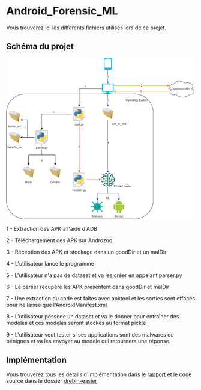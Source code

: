 # Android_Forensic_ML

Vous trouverez ici les différents fichiers utilisés lors de ce projet.

## Schéma du projet

![Schéma du projet](https://github.com/panticne/Android_Forensic_ML/blob/main/images/sch%C3%A9ma.png)

1 - Extraction des APK à l'aide d'ADB

2 - Téléchargement des APK sur Androzoo

3 - Récéption des APK et stockage dans un goodDir et un malDir

4 - L'utilisateur lance le programme

5 - L'utilisateur n'a pas de dataset et va les créer en appelant parser.py

6 - Le parser récupère les APK présentent dans goodDir et malDir

7 - Une extraction du code est faîtes avec apktool et les sorties sont effacés pour ne laisse que l'AndroidManifest.xml

8 - L'utilisateur possède un dataset et va le donner pour entraîner des modèles et ces modèles seront stockés au format pickle

9 - L'utilisateur veut tester si ses applications sont des malwares ou bénignes et va les envoyer au modèle qui retournera une réponse.


## Implémentation

Vous trouverez tous les détails d'implémentation dans le [rapport](https://github.com/panticne/Android_Forensic_ML/tree/main/Documentation) et le code source dans le dossier [drebin-easier](https://github.com/panticne/Android_Forensic_ML/tree/main/drebin-easier)

